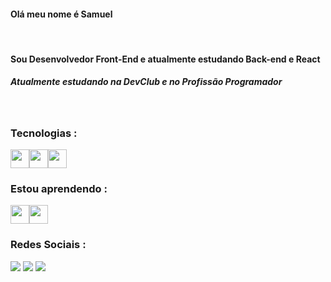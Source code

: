 #### Olá meu nome é Samuel

<br>

 #### Sou Desenvolvedor Front-End e atualmente estudando Back-end e React
 ##### Atualmente estudando na DevClub e no Profissão Programador

<br>

 
 
 
 
 
 
 ### Tecnologias : 

<img src="https://cdn.jsdelivr.net/gh/devicons/devicon/icons/html5/html5-original-wordmark.svg" width="30px"  height="30px"/><img src="https://cdn.jsdelivr.net/gh/devicons/devicon/icons/css3/css3-original-wordmark.svg" width="30px" height="30px"/><img src="https://cdn.jsdelivr.net/gh/devicons/devicon/icons/javascript/javascript-original.svg"  width="30px" height="30px"/>
          
          


### Estou aprendendo :

<img src="https://cdn.jsdelivr.net/gh/devicons/devicon/icons/react/react-original-wordmark.svg" width="30px" height="30px" /><img src="https://cdn.jsdelivr.net/gh/devicons/devicon/icons/nodejs/nodejs-original.svg" width="30px" height="30px"/>
          
          

### Redes Sociais :
<div>
<a href="https://www.instagram.com/samuelgzds/" target="_blank"><img src="https://img.shields.io/badge/-Instagram-%23E4405F?style=for-the-badge&logo=instagram&logoColor=white" target="_blank"></a>
<a href = "mailto:accyt2@hotmail.com"><img src="https://img.shields.io/badge/Gmail-D14836?style=for-the-badge&logo=gmail&logoColor=white" target="_blank"></a>
<a href="https://www.linkedin.com/in/samuelgds/" target="_blank"><img src="https://img.shields.io/badge/-LinkedIn-%230077B5?style=for-the-badge&logo=linkedin&logoColor=white" target="_blank"></a>   
</div>


